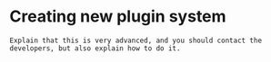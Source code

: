 Creating new plugin system
==========================

```{todo}
Explain that this is very advanced, and you should contact the developers, but also explain how to do it.
```